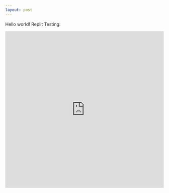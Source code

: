 ```yaml
---
layout: post
---
```


Hello world!
Replit Testing:

<iframe frameborder="0" width="100%" height="500px" src="https://replit.com/@khoabui1999/Stacking-Game-Projects"></iframe>

